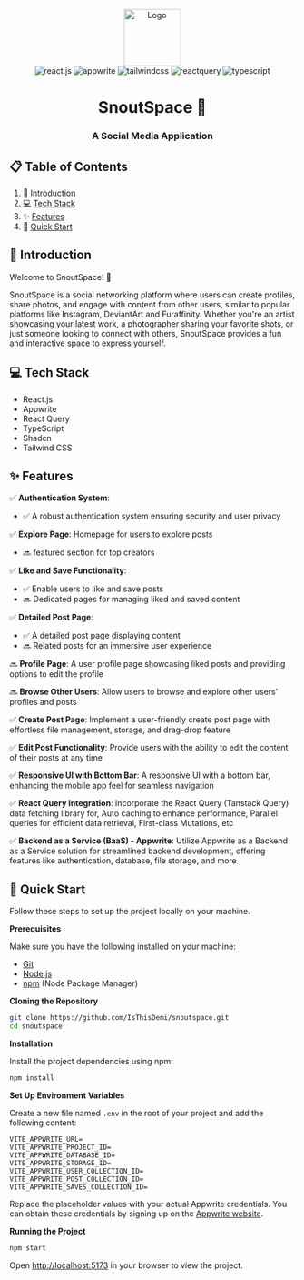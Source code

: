 <div align="center">
  <br />
    <img src="https://github.com/user-attachments/assets/c5b8f933-1c63-4be2-974c-7db3ff886a44" alt="Logo" width="100"/>
  <br />

  <div>
    <img src="https://img.shields.io/badge/-React_JS-black?style=for-the-badge&logoColor=white&logo=react&color=61DAFB" alt="react.js" />
    <img src="https://img.shields.io/badge/-Appwrite-black?style=for-the-badge&logoColor=white&logo=appwrite&color=FD366E" alt="appwrite" />
    <img src="https://img.shields.io/badge/-Tailwind_CSS-black?style=for-the-badge&logoColor=white&logo=tailwindcss&color=06B6D4" alt="tailwindcss" />
    <img src="https://img.shields.io/badge/-React_Query-black?style=for-the-badge&logoColor=white&logo=reactquery&color=FF4154" alt="reactquery" />
    <img src="https://img.shields.io/badge/-Typescript-black?style=for-the-badge&logoColor=white&logo=typescript&color=3178C6" alt="typescript" />
  </div>
  <h1 aligh="center">SnoutSpace 🐾</h1>
  <h3 align="center">A Social Media Application</h3>
</div>

## 📋 <a name="table">Table of Contents</a>

1. 👋 [Introduction](#introduction)
2. 💻 [Tech Stack](#tech-stack)
3. ✨ [Features](#features)
4. 🚀 [Quick Start](#quick-start)

## <a name="introduction">👋 Introduction</a>

Welcome to SnoutSpace! 🎉

SnoutSpace is a social networking platform where users can create profiles, share photos, and engage with content from other users, similar to popular platforms like Instagram, DeviantArt and Furaffinity. Whether you're an artist showcasing your latest work, a photographer sharing your favorite shots, or just someone looking to connect with others, SnoutSpace provides a fun and interactive space to express yourself.

## <a name="tech-stack">💻 Tech Stack</a>

- React.js
- Appwrite
- React Query
- TypeScript
- Shadcn
- Tailwind CSS

## <a name="features">✨ Features</a>

✅ **Authentication System**: 
- ✅ A robust authentication system ensuring security and user privacy

✅ **Explore Page**: Homepage for users to explore posts 
- 🔜 featured section for top creators

✅ **Like and Save Functionality**: 
- ✅ Enable users to like and save posts
- 🔜 Dedicated pages for managing liked and saved content

✅ **Detailed Post Page**: 
- ✅ A detailed post page displaying content
- 🔜 Related posts for an immersive user experience

🔜 **Profile Page**: A user profile page showcasing liked posts and providing options to edit the profile

🔜 **Browse Other Users**: Allow users to browse and explore other users' profiles and posts

✅ **Create Post Page**: Implement a user-friendly create post page with effortless file management, storage, and drag-drop feature

✅ **Edit Post Functionality**: Provide users with the ability to edit the content of their posts at any time

✅ **Responsive UI with Bottom Bar**: A responsive UI with a bottom bar, enhancing the mobile app feel for seamless navigation

✅ **React Query Integration**: Incorporate the React Query (Tanstack Query) data fetching library for, Auto caching to enhance performance, Parallel queries for efficient data retrieval, First-class Mutations, etc

✅ **Backend as a Service (BaaS) - Appwrite**: Utilize Appwrite as a Backend as a Service solution for streamlined backend development, offering features like authentication, database, file storage, and more

## <a name="quick-start">🚀 Quick Start</a>

Follow these steps to set up the project locally on your machine.

**Prerequisites**

Make sure you have the following installed on your machine:

- [Git](https://git-scm.com/)
- [Node.js](https://nodejs.org/en)
- [npm](https://www.npmjs.com/) (Node Package Manager)

**Cloning the Repository**

```bash
git clone https://github.com/IsThisDemi/snoutspace.git
cd snoutspace
```

**Installation**

Install the project dependencies using npm:

```bash
npm install
```

**Set Up Environment Variables**

Create a new file named `.env` in the root of your project and add the following content:

```env
VITE_APPWRITE_URL=
VITE_APPWRITE_PROJECT_ID=
VITE_APPWRITE_DATABASE_ID=
VITE_APPWRITE_STORAGE_ID=
VITE_APPWRITE_USER_COLLECTION_ID=
VITE_APPWRITE_POST_COLLECTION_ID=
VITE_APPWRITE_SAVES_COLLECTION_ID=
```

Replace the placeholder values with your actual Appwrite credentials. You can obtain these credentials by signing up on the [Appwrite website](https://appwrite.io/).

**Running the Project**

```bash
npm start
```

Open [http://localhost:5173](http://localhost:5173/) in your browser to view the project.
